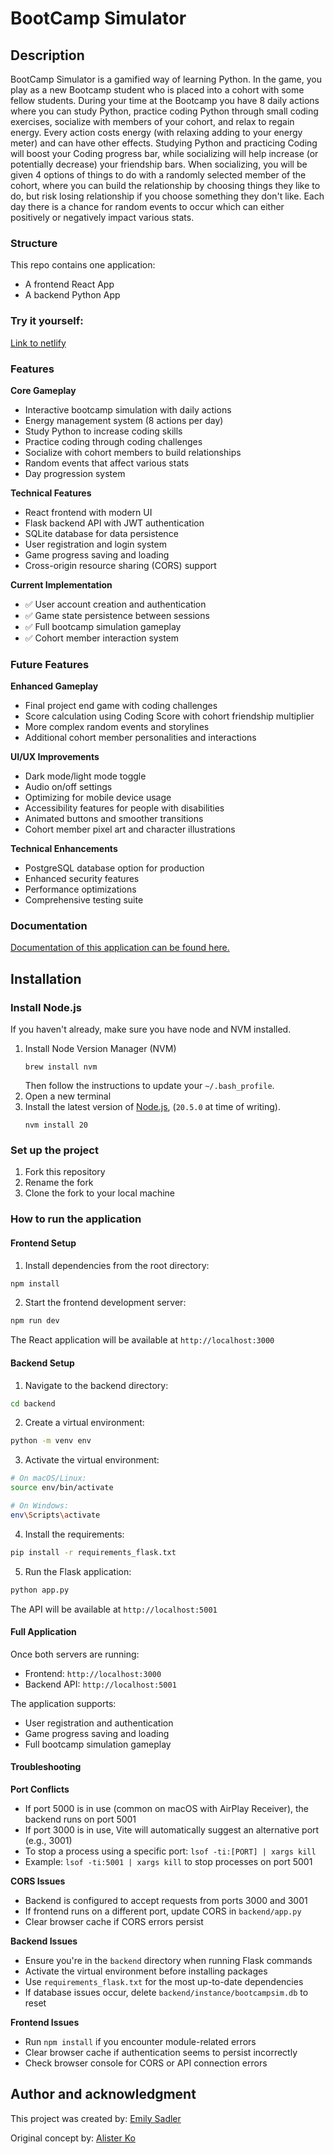 # BootCamp Simulator

## Description

BootCamp Simulator is a gamified way of learning Python. In the game, you play as a new Bootcamp student who is placed into a cohort with some fellow students. During your time at the Bootcamp you have 8 daily actions where you can study Python, practice coding Python through small coding exercises, socialize with members of your cohort, and relax to regain energy. Every action costs energy (with relaxing adding to your energy meter) and can have other effects. Studying Python and practicing Coding will boost your Coding progress bar, while socializing will help increase (or potentially decrease) your friendship bars. When socializing, you will be given 4 options of things to do with a randomly selected member of the cohort, where you can build the relationship by choosing things they like to do, but risk losing relationship if you choose something they don't like. Each day there is a chance for random events to occur which can either positively or negatively impact various stats.

### Structure

This repo contains one application:

- A frontend React App
- A backend Python App

### Try it yourself:

[Link to netlify](https://bootcampsim.netlify.app/)

### Features

**Core Gameplay**

- Interactive bootcamp simulation with daily actions
- Energy management system (8 actions per day)
- Study Python to increase coding skills
- Practice coding through coding challenges
- Socialize with cohort members to build relationships
- Random events that affect various stats
- Day progression system

**Technical Features**

- React frontend with modern UI
- Flask backend API with JWT authentication
- SQLite database for data persistence
- User registration and login system
- Game progress saving and loading
- Cross-origin resource sharing (CORS) support

**Current Implementation**

- ✅ User account creation and authentication
- ✅ Game state persistence between sessions
- ✅ Full bootcamp simulation gameplay
- ✅ Cohort member interaction system

### Future Features

**Enhanced Gameplay**

- Final project end game with coding challenges
- Score calculation using Coding Score with cohort friendship multiplier
- More complex random events and storylines
- Additional cohort member personalities and interactions

**UI/UX Improvements**

- Dark mode/light mode toggle
- Audio on/off settings
- Optimizing for mobile device usage
- Accessibility features for people with disabilities
- Animated buttons and smoother transitions
- Cohort member pixel art and character illustrations

**Technical Enhancements**

- PostgreSQL database option for production
- Enhanced security features
- Performance optimizations
- Comprehensive testing suite

### Documentation

[Documentation of this application can be found here.](./docs)

## Installation

### Install Node.js

If you haven't already, make sure you have node and NVM installed.

1. Install Node Version Manager (NVM)
   ```
   brew install nvm
   ```
   Then follow the instructions to update your `~/.bash_profile`.
2. Open a new terminal
3. Install the latest version of [Node.js](https://nodejs.org/en/), (`20.5.0` at
   time of writing).
   ```
   nvm install 20
   ```

### Set up the project

1. Fork this repository
2. Rename the fork
3. Clone the fork to your local machine

### How to run the application

#### Frontend Setup

1. Install dependencies from the root directory:

```bash
npm install
```

2. Start the frontend development server:

```bash
npm run dev
```

The React application will be available at `http://localhost:3000`

#### Backend Setup

1. Navigate to the backend directory:

```bash
cd backend
```

2. Create a virtual environment:

```bash
python -m venv env
```

3. Activate the virtual environment:

```bash
# On macOS/Linux:
source env/bin/activate

# On Windows:
env\Scripts\activate
```

4. Install the requirements:

```bash
pip install -r requirements_flask.txt
```

5. Run the Flask application:

```bash
python app.py
```

The API will be available at `http://localhost:5001`

#### Full Application

Once both servers are running:

- Frontend: `http://localhost:3000`
- Backend API: `http://localhost:5001`

The application supports:

- User registration and authentication
- Game progress saving and loading
- Full bootcamp simulation gameplay

#### Troubleshooting

**Port Conflicts**

- If port 5000 is in use (common on macOS with AirPlay Receiver), the backend runs on port 5001
- If port 3000 is in use, Vite will automatically suggest an alternative port (e.g., 3001)
- To stop a process using a specific port: `lsof -ti:[PORT] | xargs kill`
- Example: `lsof -ti:5001 | xargs kill` to stop processes on port 5001

**CORS Issues**

- Backend is configured to accept requests from ports 3000 and 3001
- If frontend runs on a different port, update CORS in `backend/app.py`
- Clear browser cache if CORS errors persist

**Backend Issues**

- Ensure you're in the `backend` directory when running Flask commands
- Activate the virtual environment before installing packages
- Use `requirements_flask.txt` for the most up-to-date dependencies
- If database issues occur, delete `backend/instance/bootcampsim.db` to reset

**Frontend Issues**

- Run `npm install` if you encounter module-related errors
- Clear browser cache if authentication seems to persist incorrectly
- Check browser console for CORS or API connection errors

## Author and acknowledgment

This project was created by:
[Emily Sadler](https://github.com/EmiSadler)

Original concept by:
[Alister Ko](https://github.com/alistershko)
